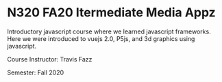 # N320 FA20 Itermediate Media Appz

Introductory javascript course where we learned javascript frameworks. Here we were introduced to vuejs 2.0, P5js, and 3d graphics using javascript.

Course Instructor: Travis Fazz

Semester: Fall 2020

